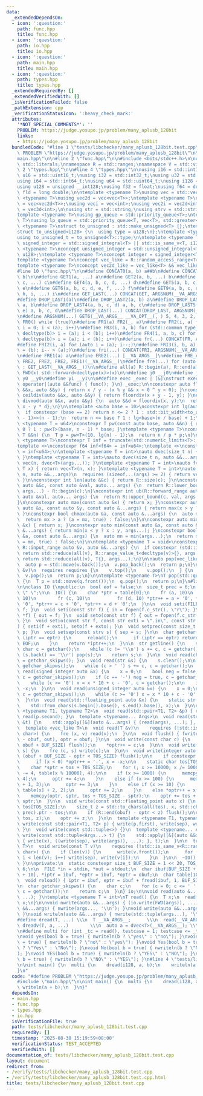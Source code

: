 ```yaml
---
data:
  _extendedDependsOn:
  - icon: ':question:'
    path: func.hpp
    title: func.hpp
  - icon: ':question:'
    path: io.hpp
    title: io.hpp
  - icon: ':question:'
    path: main.hpp
    title: main.hpp
  - icon: ':question:'
    path: types.hpp
    title: types.hpp
  _extendedRequiredBy: []
  _extendedVerifiedWith: []
  _isVerificationFailed: false
  _pathExtension: cpp
  _verificationStatusIcon: ':heavy_check_mark:'
  attributes:
    '*NOT_SPECIAL_COMMENTS*': ''
    PROBLEM: https://judge.yosupo.jp/problem/many_aplusb_128bit
    links:
    - https://judge.yosupo.jp/problem/many_aplusb_128bit
  bundledCode: "#line 1 \"tests/libchecker/many_aplusb_128bit.test.cpp\"\n#define\
    \ PROBLEM \"https://judge.yosupo.jp/problem/many_aplusb_128bit\"\n\n#line 2 \"\
    main.hpp\"\n\n#line 2 \"func.hpp\"\n\n#include <bits/stdc++.h>\n\nusing namespace\
    \ std::literals;\nnamespace R = std::ranges;\nnamespace V = std::views;\n\n#line\
    \ 2 \"types.hpp\"\n\n#line 4 \"types.hpp\"\n\nusing i16 = std::int16_t;\nusing\
    \ u16 = std::uint16_t;\nusing i32 = std::int32_t;\nusing u32 = std::uint32_t;\n\
    using i64 = std::int64_t;\nusing u64 = std::uint64_t;\nusing i128 = __int128;\n\
    using u128 = unsigned __int128;\nusing f32 = float;\nusing f64 = double;\nusing\
    \ fld = long double;\n\ntemplate <typename T>\nusing vec = std::vector<T>;\ntemplate\
    \ <typename T>\nusing vec2d = vec<vec<T>>;\ntemplate <typename T>\nusing vec3d\
    \ = vec<vec2d<T>>;\nusing veci = vec<int>;\nusing vec2i = vec2d<int>;\nusing vec3i\
    \ = vec3d<int>;\n\nusing str = std::string;\nusing strv = std::string_view;\n\n\
    template <typename T>\nusing gp_queue = std::priority_queue<T>;\ntemplate <typename\
    \ T>\nusing lp_queue = std::priority_queue<T, vec<T>, std::greater<>>;\n\ntemplate\
    \ <typename T>\nstruct to_unsigned : std::make_unsigned<T> {};\ntemplate <>\n\
    struct to_unsigned<i128> {\n  using type = u128;\n};\ntemplate <typename T>\n\
    using to_unsigned_t = to_unsigned<T>::type;\n\ntemplate <typename T>\nconcept\
    \ signed_integer = std::signed_integral<T> || std::is_same_v<T, i128>;\ntemplate\
    \ <typename T>\nconcept unsigned_integer = std::unsigned_integral<T> || std::is_same_v<T,\
    \ u128>;\ntemplate <typename T>\nconcept integer = signed_integer<T> || unsigned_integer<T>;\n\
    template <typename T>\nconcept vec_like = R::random_access_range<T> && R::sized_range<T>;\n\
    template <typename T>\nconcept vec2d_like = vec_like<T> && vec_like<R::range_value_t<T>>;\n\
    #line 10 \"func.hpp\"\n\n#define CONCAT0(a, b) a##b\n#define CONCAT(a, b) CONCAT0(a,\
    \ b)\n\n#define GET1(a, ...) a\n#define GET2(a, b, ...) b\n#define GET3(a, b,\
    \ c, ...) c\n#define GET4(a, b, c, d, ...) d\n#define GET5(a, b, c, d, e, ...)\
    \ e\n#define GET6(a, b, c, d, e, f, ...) f\n#define GET9(a, b, c, d, e, f, g,\
    \ h, i, ...) i\n#define GET_LAST(...) CONCAT(GET, ARGSNUM(__VA_ARGS__))(__VA_ARGS__)\n\
    #define DROP_LAST1(a)\n#define DROP_LAST2(a, b) a\n#define DROP_LAST3(a, b, c)\
    \ a, b\n#define DROP_LAST4(a, b, c, d) a, b, c\n#define DROP_LAST5(a, b, c, d,\
    \ e) a, b, c, d\n#define DROP_LAST(...) CONCAT(DROP_LAST, ARGSNUM(__VA_ARGS__))(__VA_ARGS__)\n\
    \n#define ARGSNUM(...) GET6(__VA_ARGS__ __VA_OPT__(, ) 5, 4, 3, 2, 1, 0)\n\n#define\
    \ FR0() while (true)\n#define FR1(a) FR2(_, a)\n#define FR2(i, a) for (std::decay_t<decltype(a)>\
    \ i = 0; i < (a); i++)\n#define FR3(i, a, b) for (std::common_type_t<decltype(a),\
    \ decltype(b)> i = (a); i < (b); i++)\n#define FR4(i, a, b, c) for (std::common_type_t<decltype(a),\
    \ decltype(b)> i = (a); i < (b); i++)\n#define fr(...) CONCAT(FR, ARGSNUM(__VA_ARGS__))(__VA_ARGS__)\n\
    #define FRI2(i, a) for (auto i = (a); i--;)\n#define FRI3(i, b, a) for (auto i\
    \ = (b); i-- > (a);)\n#define fri(...) CONCAT(FRI, ARGSNUM(__VA_ARGS__))(__VA_ARGS__)\n\
    \n#define FRE1(a) a\n#define FRE2(...) [__VA_ARGS__]\n#define FRE_ARGS(...) GET5(__VA_ARGS__,\
    \ FRE2, FRE2, FRE2, FRE1)(__VA_ARGS__)\n#define fre(...) for (auto &&FRE_ARGS(DROP_LAST(__VA_ARGS__))\
    \ : GET_LAST(__VA_ARGS__))\n\n#define all(a) R::begin(a), R::end(a)\n\n#define\
    \ FWD(x) std::forward<decltype(x)>(x)\n\n#define j0 __j0\n#define j1 __j1\n#define\
    \ y0 __y0\n#define y1 __y1\n\n#define exec _exec | [&]\nstruct exec_t {\n  void\
    \ operator|(auto &&func) { func(); }\n} _exec;\n\nconstexpr auto floordiv(auto\
    \ &&x, auto &&y) { return x / y - (x % y && x < 0 ^ y < 0); }\nconstexpr auto\
    \ ceildiv(auto &&x, auto &&y) { return floordiv(x + y - 1, y); }\nconstexpr auto\
    \ divmod(auto &&x, auto &&y) {\n  auto &&d = floordiv(x, y);\n  return std::pair{d,\
    \ x - y * d};\n}\n\ntemplate <auto base = 10>\nconstexpr int lg(auto &&n) {\n\
    \  if constexpr (base == 2) return n <= 2 ? 1 : std::bit_width<to_unsigned_t<decltype(n\
    \ - 1)>>(n - 1);\n  return n <= base ? 1 : lg<base>(n / base) + 1;\n}\ntemplate\
    \ <typename T = u64>\nconstexpr T pw(const auto base, auto &&n) { return n ==\
    \ 0 ? 1 : pw<T>(base, n - 1) * base; }\ntemplate <typename T>\nconstexpr T truncate(const\
    \ T &&n) {\n  T p = pw<T>(10, lg(n) - 1);\n  return n / p * p;\n}\n\ntemplate\
    \ <typename T>\nconstexpr T inf = truncate(std::numeric_limits<T>::max() >> 1);\n\
    template <>\nconstexpr f64 inf<f64> = inf<u64>;\ntemplate <>\nconstexpr fld inf<fld>\
    \ = inf<u64>;\n\ntemplate <typename T = int>\nauto dvec(size_t n) { return vec<T>(n);\
    \ }\ntemplate <typename T = int>\nauto dvec(size_t n, auto &&...args) { return\
    \ vec(n, dvec<T>(args...)); }\ntemplate <typename T = int>\nauto fvec(size_t n,\
    \ T x) { return vec<T>(n, x); }\ntemplate <typename T = int>\nauto fvec(size_t\
    \ n, auto &&...args)\n  requires (sizeof...(args) >= 2) { return vec(n, fvec<T>(args...));\
    \ }\n\nconstexpr int len(auto &&c) { return R::size(c); }\n\nconstexpr int lb(R::forward_range\
    \ auto &&c, const auto &val, auto... args) {\n  return R::lower_bound(c, val,\
    \ args...) - R::begin(c);\n}\nconstexpr int ub(R::forward_range auto &&c, const\
    \ auto &val, auto... args) {\n  return R::upper_bound(c, val, args...) - R::begin(c);\n\
    }\n\nconstexpr auto max(const auto &x) { return x; }\nconstexpr auto max(const\
    \ auto &x, const auto &y, const auto &...args) { return max(x > y ? x : y, args...);\
    \ }\nconstexpr bool chmax(auto &a, const auto &...args) {\n  auto mx = max(args...);\n\
    \  return mx > a ? (a = mx, true) : false;\n}\n\nconstexpr auto min(const auto\
    \ &x) { return x; }\nconstexpr auto min(const auto &x, const auto &y, const auto\
    \ &...args) { return min(x < y ? x : y, args...); }\nconstexpr bool chmin(auto\
    \ &a, const auto &...args) {\n  auto mn = min(args...);\n  return mn < a ? (a\
    \ = mn, true) : false;\n}\n\ntemplate <typename T = void>\nconstexpr auto sum(const\
    \ R::input_range auto &v, auto &&...args) {\n  if constexpr (std::is_void_v<T>)\
    \ return std::reduce(all(v), R::range_value_t<decltype(v)>{}, args...);\n  else\
    \ return std::reduce(all(v), T{}, args...);\n}\n\nauto pop(vec_like auto &v) {\n\
    \  auto p = std::move(v.back());\n  v.pop_back();\n  return p;\n}\n\nauto pop(auto\
    \ &v)\n  requires requires {\n    v.top();\n    v.pop();\n  } {\n  auto p = std::move(v.top());\n\
    \  v.pop();\n  return p;\n}\n\ntemplate <typename T>\nT pop(std::queue<T> &q)\
    \ {\n  T p = std::move(q.front());\n  q.pop();\n  return p;\n}\n#line 2 \"io.hpp\"\
    \n\nclass IO {\npublic:\n  bool eof = false;\n  size_t prec = 6;\n  strv sep =\
    \ \" \";\n\n  IO() {\n    char *ptr = table[0];\n    fr (a, 10)\n      fr (b,\
    \ 10)\n        fr (c, 10)\n          fr (d, 10) *ptr++ = a + '0', *ptr++ = b +\
    \ '0', *ptr++ = c + '0', *ptr++ = d + '0';\n  }\n\n  void seti(FILE *f) { in =\
    \ f; }\n  void seti(const str f) { in = fopen(f.c_str(), \"r\"); }\n  void seto(FILE\
    \ *f) { out = f; }\n  void seto(const str f) { out = fopen(f.c_str(), \"w\");\
    \ }\n  void setio(const str f, const str exti = \".in\", const str exto = \".out\"\
    ) { seti(f + exti), seto(f + exto); }\n  void setprec(const size_t p) { prec =\
    \ p; }\n  void setsep(const strv s) { sep = s; }\n\n  char getchar() {\n    if\
    \ (iptr == eptr) {\n      reload();\n      if (iptr == eptr) return eof = true,\
    \ EOF;\n    }\n    return *iptr++;\n  }\n\n  str getline() {\n    str s;\n   \
    \ char c = getchar();\n    while (c != '\\n') s += c, c = getchar();\n\n    if\
    \ (s.back() == '\\r') pop(s);\n    return s;\n  }\n\n  void read(char &c) { c\
    \ = getchar_skipws(); }\n  void read(str &s) {\n    s.clear();\n\n    char c =\
    \ getchar_skipws();\n    while (c > ' ') s += c, c = getchar();\n  }\n\n  void\
    \ read(signed_integer auto &x) {\n    x = 0;\n    bool neg = false;\n\n    char\
    \ c = getchar_skipws();\n    if (c == '-') neg = true, c = getchar_skipws();\n\
    \    while (c >= '0') x = x * 10 + c - '0', c = getchar();\n\n    if (neg) x =\
    \ -x;\n  }\n\n  void read(unsigned_integer auto &x) {\n    x = 0;\n\n    char\
    \ c = getchar_skipws();\n    while (c >= '0') x = x * 10 + c - '0', c = getchar();\n\
    \  }\n\n  void read(std::floating_point auto &x) {\n    static str s;\n    read(s);\n\
    \    std::from_chars(s.begin().base(), s.end().base(), x);\n  }\n\n  template\
    \ <typename T1, typename T2>\n  void read(std::pair<T1, T2> &p) { read(p.first),\
    \ read(p.second); }\n  template <typename... Args>\n  void read(std::tuple<Args...>\
    \ &t) {\n    std::apply([&](auto &...args) { (read(args), ...); }, t);\n  }\n\n\
    \  template <vec_like T>\n  void read(T &v)\n    requires (!std::is_same_v<R::range_value_t<T>,\
    \ char>) {\n    fre (x, v) read(x);\n  }\n\n  void flush() { fwrite(obuf, 1, optr\
    \ - obuf, out), optr = obuf; }\n\n  void write(const char c) {\n    if (optr ==\
    \ obuf + BUF_SIZE) flush();\n    *optr++ = c;\n  }\n\n  void write(const strv\
    \ s) {\n    fre (c, s) write(c);\n  }\n\n  void write(integer auto x) {\n    if\
    \ (obuf + BUF_SIZE - optr < TOS_SIZE) flush();\n\n    if constexpr (signed_integer<decltype(x)>)\n\
    \      if (x < 0) *optr++ = '-', x = -x;\n\n    static char tos[TOS_SIZE + 10];\n\
    \    char *sptr = tos + TOS_SIZE;\n    for (; x >= 10000; x /= 10000) memcpy(sptr\
    \ -= 4, table[x % 10000], 4);\n\n    if (x >= 1000) {\n      memcpy(optr, table[x],\
    \ 4);\n      optr += 4;\n    }\n    else if (x >= 100) {\n      memcpy(optr, table[x]\
    \ + 1, 3);\n      optr += 3;\n    }\n    else if (x >= 10) {\n      memcpy(optr,\
    \ table[x] + 2, 2);\n      optr += 2;\n    }\n    else *optr++ = x + '0';\n\n\
    \    memcpy(optr, sptr, tos + TOS_SIZE - sptr);\n    optr += tos + TOS_SIZE -\
    \ sptr;\n  }\n\n  void write(const std::floating_point auto x) {\n    static char\
    \ tos[TOS_SIZE];\n    size_t z = std::to_chars(all(tos), x, std::chars_format::fixed,\
    \ prec).ptr - tos;\n\n    if (R::end(obuf) - optr < z) flush();\n\n    memcpy(optr,\
    \ tos, z);\n    optr += z;\n  }\n\n  template <typename T1, typename T2>\n  void\
    \ write(const std::pair<T1, T2> p) { write(p.first), write(sep), write(p.second);\
    \ }\n  void write(const std::tuple<>) {}\n  template <typename... Args>\n  void\
    \ write(const std::tuple<Args...> t) {\n    std::apply([&](auto &&x, auto &&...args)\
    \ { write(x), ((write(sep), write(args)), ...); }, t);\n  }\n\n  template <vec_like\
    \ T>\n  void write(const T v)\n    requires (!std::is_same_v<R::range_value_t<T>,\
    \ char>) {\n    if (len(v)) {\n      write(v.front());\n      for (int i = 1;\
    \ i < len(v); i++) write(sep), write(v[i]);\n    }\n  }\n\n  ~IO() { flush();\
    \ }\n\nprivate:\n  static constexpr size_t BUF_SIZE = 1 << 20, TOS_SIZE = 1 <<\
    \ 6;\n\n  FILE *in = stdin, *out = stdout;\n  char ibuf[BUF_SIZE + 10], obuf[BUF_SIZE\
    \ + 10], *iptr = ibuf, *eptr = ibuf, *optr = obuf;\n  char table[10000][4];\n\n\
    \  void reload() { iptr = ibuf, eptr = ibuf + fread(ibuf, 1, BUF_SIZE, in); }\n\
    \n  char getchar_skipws() {\n    char c;\n    for (c = 0; c <= ' ' && c != EOF;\
    \ c = getchar());\n    return c;\n  }\n} io;\n\nvoid read(auto &...args) { (io.read(FWD(args)),\
    \ ...); }\ntemplate <typename T = int>\nT read() {\n  T x;\n  read(x);\n  return\
    \ x;\n}\n\nvoid nwrite(auto &&...args) { (io.write(FWD(args)), ...); }\nvoid nwriteln(auto\
    \ &&...args) { nwrite(args..., '\\n'); }\nvoid write(auto &&...args) { nwrite(std::tuple(args...));\
    \ }\nvoid writeln(auto &&...args) { nwrite(std::tuple(args...), '\\n'); }\n\n\
    #define dread(T, ...) \\\n  T __VA_ARGS__;      \\\n  read(__VA_ARGS__)\n#define\
    \ dreadv(T, a, ...)        \\\n  auto a = dvec<T>(__VA_ARGS__); \\\n  read(a)\n\
    \n#define multi for (int _tc = read(), testcase = 1; testcase <= _tc; testcase++)\n\
    \nvoid yes(bool b = true) { nwriteln(b ? \"yes\" : \"no\"); }\nvoid no(bool b\
    \ = true) { nwriteln(b ? \"no\" : \"yes\"); }\nvoid Yes(bool b = true) { nwriteln(b\
    \ ? \"Yes\" : \"No\"); }\nvoid No(bool b = true) { nwriteln(b ? \"No\" : \"Yes\"\
    ); }\nvoid YES(bool b = true) { nwriteln(b ? \"YES\" : \"NO\"); }\nvoid NO(bool\
    \ b = true) { nwriteln(b ? \"NO\" : \"YES\"); }\n#line 4 \"tests/libchecker/many_aplusb_128bit.test.cpp\"\
    \n\nint main() {\n  multi {\n    dread(i128, a, b);\n    writeln(a + b);\n  }\n\
    }\n"
  code: "#define PROBLEM \"https://judge.yosupo.jp/problem/many_aplusb_128bit\"\n\n\
    #include \"main.hpp\"\n\nint main() {\n  multi {\n    dread(i128, a, b);\n   \
    \ writeln(a + b);\n  }\n}"
  dependsOn:
  - main.hpp
  - func.hpp
  - types.hpp
  - io.hpp
  isVerificationFile: true
  path: tests/libchecker/many_aplusb_128bit.test.cpp
  requiredBy: []
  timestamp: '2025-08-30 15:19:59+08:00'
  verificationStatus: TEST_ACCEPTED
  verifiedWith: []
documentation_of: tests/libchecker/many_aplusb_128bit.test.cpp
layout: document
redirect_from:
- /verify/tests/libchecker/many_aplusb_128bit.test.cpp
- /verify/tests/libchecker/many_aplusb_128bit.test.cpp.html
title: tests/libchecker/many_aplusb_128bit.test.cpp
---
```

